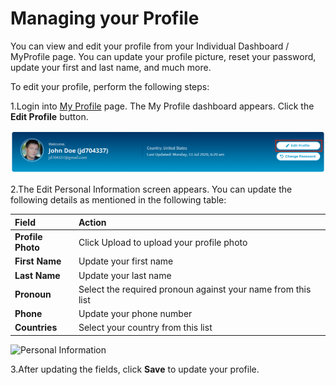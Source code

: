 # Managing your Profile

You can view and edit your profile from your Individual Dashboard / MyProfile page. You can update your profile picture, reset your password, update your first and last name, and much more.

To edit your profile, perform the following steps:

1.Login into [My Profile](https://myprofile.linuxfoundation.org/) page. The My Profile dashboard appears. Click the **Edit Profile** button.

![](../.gitbook/assets/edit-profile-button.png)

2.The Edit Personal Information screen appears. You can update the following details as mentioned in the following table:

| **Field** | **Action** |
| :--- | :--- |
| **Profile Photo**  | Click Upload to upload your profile photo |
| **First Name** | Update your first name  |
| **Last Name** | Update your last name |
| **Pronoun** | Select the required pronoun against your name from this list |
| **Phone** | Update your phone number |
| **Countries** | Select your country from this list |

![Personal Information](https://gblobscdn.gitbook.com/assets%2F-M-jSu-OKTpJoS9behGp%2F-MAywjncHWVDoRLz4kEs%2F-MAyxpVf_AClm9tkLm8Y%2FPersonal_Info.png?alt=media&token=00f1e7b8-58ed-48ff-90d0-6de57bbafdc3)

3.After updating the fields, click **Save** to update your profile.

